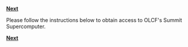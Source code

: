 [**Next**](../02_Basic_Workflow/)

Please follow the instructions below to obtain access to OLCF's Summit Supercomputer.

[**Next**](../02_Basic_Workflow/)

